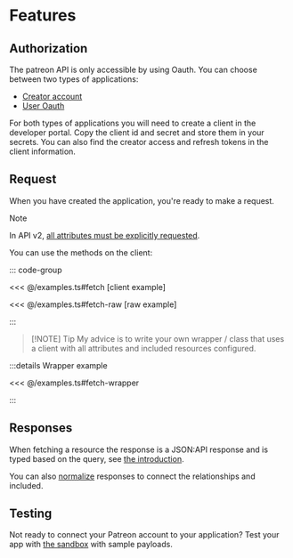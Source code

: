 # Features

## Authorization

The patreon API is only accessible by using Oauth. You can choose between two types of applications:

- [Creator account](./oauth#creator-token)
- [User Oauth](./oauth#user-oauth2)

For both types of applications you will need to create a client in the developer portal. Copy the client id and secret and store them in your secrets. You can also find the creator access and refresh tokens in the client information.

## Request

When you have created the application, you're ready to make a request.

> [!NOTE]
> In API v2, [all attributes must be explicitly requested](https://docs.patreon.com/#apiv2-oauth).

You can use the methods on the client:

::: code-group

<<< @/examples.ts#fetch [client example]

<<< @/examples.ts#fetch-raw [raw example]

:::

> [!NOTE] Tip
> My advice is to write your own wrapper / class that uses a client with all attributes and included resources configured.

:::details Wrapper example

<<< @/examples.ts#fetch-wrapper

:::

## Responses

When fetching a resource the response is a JSON:API response and is typed based on the query, see [the introduction](../introduction).

You can also [normalize](./simplify) responses to connect the relationships and included.

## Testing

Not ready to connect your Patreon account to your application? Test your app with [the sandbox](./sandbox) with sample payloads.
